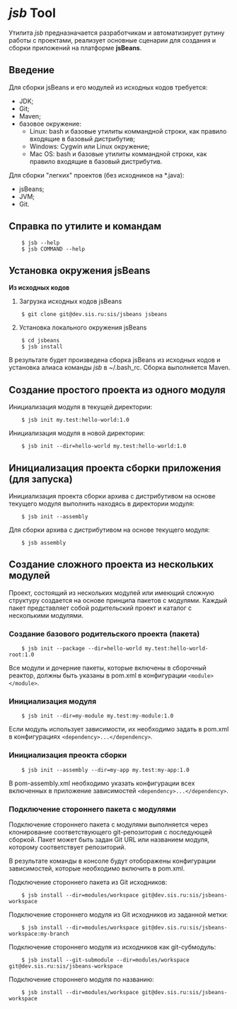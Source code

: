 # *jsb* Tool

Утилита _jsb_ предназначается разработчикам и автоматизирует рутину работы с проектами, реализует основные сценарии для создания и сборки приложений на платформе **jsBeans**.

## Введение

Для сборки jsBeans и его модулей из исходных кодов требуется:
- JDK;
- Git;
- Maven;
- базовое окружение:
    - Linux: bash и базовые утилиты коммандной строки, как правило входящие в базовый дистрибутив;
    - Windows: Cygwin или Linux окружение;
    - Mac OS: bash и базовые утилиты коммандной строки, как правило входящие в базовый дистрибутив.

Для сборки "легких" проектов (без исходников на *.java):
- jsBeans;
- JVM;
- Git.

## Справка по утилите и командам
```
    $ jsb --help
    $ jsb COMMAND --help
```



## Установка окружения jsBeans
  
**Из исходных кодов**

1) Загрузка исходных кодов jsBeans
```
    $ git clone git@dev.sis.ru:sis/jsbeans jsbeans
```

2) Установка локального окружения jsBeans
```
    $ cd jsbeans
    $ jsb install 
```

В результате будет произведена сборка jsBeans из исходных кодов и установка алиаса команды *jsb* в ~/.bash_rc. Сборка выполняется Maven.


## Создание простого проекта из одного модуля

Инициализация модуля в текущей директории: 
```
    $ jsb init my.test:hello-world:1.0
```

Инициализация модуля в новой директории: 
```
    $ jsb init --dir=hello-world my.test:hello-world:1.0
```

## Инициализация проекта сборки приложения (для запуска)

Инициализация проекта сборки архива с дистрибутивом на основе текущего модуля выполнить находясь в директории модуля: 
```
    $ jsb init --assembly
```

Для сборки архива с дистрибутивом на основе текущего модуля:
```
    $ jsb assembly
```

## Создание сложного проекта из нескольких модулей

Проект, состоящий из нескольких модулей или имеющий сложную структуру создается на основе принципа пакетов с модулями.
Каждый пакет представляет собой родительский проект и каталог с несколькими модулями.


### Создание базового родительского проекта (пакета)
```
    $ jsb init --package --dir=hello-world my.test:hello-world-root:1.0
```

Все модули и дочерние пакеты, которые включены в сборочный реактор, должны быть указаны в pom.xml в конфигурации `<module></module>`. 

### Инициализация модуля
```
    $ jsb init --dir=my-module my.test:my-module:1.0
```
Если модуль использует зависимости, их необходимо задать в pom.xml в конфигурациях `<dependency>...</dependency>`.


### Инициализация преокта сборки
```
    $ jsb init --assembly --dir=my-app my.test:my-app:1.0
```

В pom-assembly.xml необходимо указать конфигурации всех включенных в приложение зависимостей `<dependency>...</dependency>`.

### Подключение стороннего пакета с модулями

Подключение стороннего пакета с модулями выполняется через клонирование соответствующего git-репозитория с последующей сборкой.
Пакет может быть задан Git URL или названием модуля, которому соответствует репозиторий.

В результате команды в консоле будут отоборажены конфигурации зависимостей, которые необходимо включить в pom.xml.

Подключение стороннего пакета из Git исходников:
```
    $ jsb install --dir=modules/workspace git@dev.sis.ru:sis/jsbeans-workspace
```
Подключение стороннего модуля из Git исходников из заданной метки:
```
    $ jsb install --dir=modules/workspace git@dev.sis.ru:sis/jsbeans-workspace:my-branch
```

Подключение стороннего модуля из исходников как git-субмодуль:
```
    $ jsb install --git-submodule --dir=modules/workspace git@dev.sis.ru:sis/jsbeans-workspace
```

Подключение стороннего модуля по названию:
```
    $ jsb install --dir=modules/workspace git@dev.sis.ru:sis/jsbeans-workspace
```
